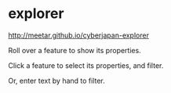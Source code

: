 # explorer

http://meetar.github.io/cyberjapan-explorer

Roll over a feature to show its properties.

Click a feature to select its properties, and filter.

Or, enter text by hand to filter.
